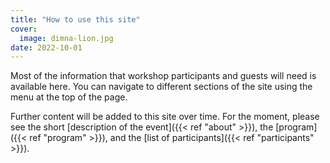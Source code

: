 ```yaml
---
title: "How to use this site"
cover:
  image: dimna-lion.jpg
date: 2022-10-01
---
```


Most of the information that workshop participants and guests will need is
available here. You can navigate to different sections of the site using the
menu at the top of the page.

<!--more-->

Further content will be added to this site over time. For the moment, please see
the short [description of the event]({{< ref "about" >}}), the
[program]({{< ref "program" >}}), and the [list of
participants]({{< ref "participants" >}}).
